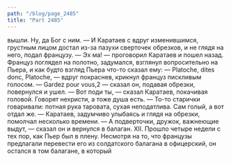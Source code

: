 ```yaml
---
path: "/blog/page_2485"
title: "Part 2485"
---
```


вышли. Ну, да Бог с ним. — И Каратаев с вдруг изменившимся, грустным лицом достал из-за пазухи сверточек обрезков, и не глядя на него, подал французу. — Эх ма! — проговорил Каратаев и пошел назад. Француз поглядел на полотно, задумался, взглянул вопросительно на Пьера, и как будто взгляд Пьера что-то сказал ему:
— Platoche, dites donc, Platoche, — вдруг покраснев, крикнул француз пискливым голосом. — Gardez pour vous,2 — сказал он, подавая обрезки, повернулся и ушел.
— Вот поди ты, — сказал Каратаев, покачивая головой. Говорят нехристи, а тоже душа есть. — То-то старички говаривали: потная рука таровата, сухая неподатлива. Сам голый, а вот отдал же. — Каратаев, задумчиво улыбаясь и глядя на обрезки, помолчал несколько времени. — А подверточки, дружок, важнеющие выдут, — сказал он и вернулся в балаган.
XII.
Прошло четыре недели с тех пор, как Пьер был в плену. Несмотря на то, что французы предлагали перевести его из солдатского балагана в офицерский, он остался в том балагане, в который
